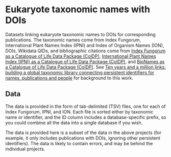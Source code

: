 # Eukaryote taxonomic names with DOIs

Datasets linking eukaryote taxonomic names to DOIs for corresponding publications. The taxonomic names come from Index Fungorum, International Plant Names Index (IPNI) and Index of Organism Names (ION), DOIs, Wikidata QIDs, and bibliographic citations come from [Index Fungorum as a Catalogue of Life Data Package (ColDP)](https://github.com/rdmpage/index-fungorum-coldp), [International Plant Names Index (IPNI) as a Catalogue of Life Data Package (ColDP)](https://github.com/rdmpage/ipni-coldp), and [BioNames as a Catalogue of Life Data Package (ColDP)](https://github.com/rdmpage/bionames-coldp). See [Ten years and a million links: building a global taxonomic library connecting persistent identifiers for names, publications and people](https://doi.org/10.1101/2023.05.29.542697) for background to this work.

## Data

The data is provided in the form of tab-delimited (TSV) files, one for each of Index Fungorum, IPNI, and ION. Each file is sorted either by taxonomic name or identifier, and the ID column includes a database-specific prefix, so you could combine all the data into a single database if you wish.

The data is provided here is a subset of the data in the above projects (for example, it only includes publications with DOIs, ignoring other persistent identifiers). The data is likely to contain errors, and may be behind the individual projects.

